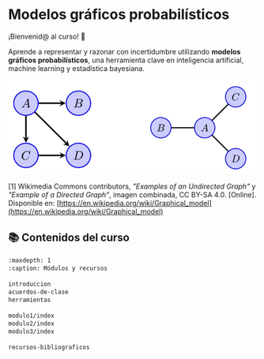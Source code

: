 # Modelos gráficos probabilísticos

¡Bienvenid@ al curso! 👋

Aprende a representar y razonar con incertidumbre utilizando **modelos gráficos probabilísticos**, una herramienta clave en inteligencia artificial, machine learning y estadística bayesiana.

![](../source/images/integrada-r.png)

[1] Wikimedia Commons contributors, _"Examples of an Undirected Graph"_ y _"Example of a Directed Graph"_, imagen combinada, CC BY-SA 4.0. [Online]. Disponible en: [https://en.wikipedia.org/wiki/Graphical_model](https://en.wikipedia.org/wiki/Graphical_model)

## 📚 Contenidos del curso

```{toctree}
:maxdepth: 1
:caption: Módulos y recursos

introduccion
acuerdos-de-clase
herramientas

modulo1/index
modulo2/index
modulo3/index

recursos-bibliograficos
```
